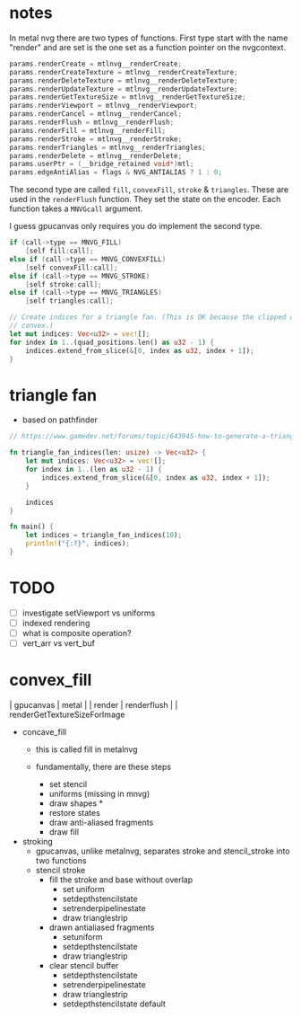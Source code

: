 # notes

In metal nvg there are two types of functions.
First type start with the name "render"
and are set is the one set as a function pointer on the nvgcontext.

```c++
params.renderCreate = mtlnvg__renderCreate;
params.renderCreateTexture = mtlnvg__renderCreateTexture;
params.renderDeleteTexture = mtlnvg__renderDeleteTexture;
params.renderUpdateTexture = mtlnvg__renderUpdateTexture;
params.renderGetTextureSize = mtlnvg__renderGetTextureSize;
params.renderViewport = mtlnvg__renderViewport;
params.renderCancel = mtlnvg__renderCancel;
params.renderFlush = mtlnvg__renderFlush;
params.renderFill = mtlnvg__renderFill;
params.renderStroke = mtlnvg__renderStroke;
params.renderTriangles = mtlnvg__renderTriangles;
params.renderDelete = mtlnvg__renderDelete;
params.userPtr = (__bridge_retained void*)mtl;
params.edgeAntiAlias = flags & NVG_ANTIALIAS ? 1 : 0;
```

The second type are called `fill`, `convexFill`, `stroke` & `triangles`.
These are used in the `renderFlush` function. They set the state on the encoder.
Each function takes a `MNVGcall` argument.

I guess gpucanvas only requires you do implement the second type.

```c++
if (call->type == MNVG_FILL)
    [self fill:call];
else if (call->type == MNVG_CONVEXFILL)
    [self convexFill:call];
else if (call->type == MNVG_STROKE)
    [self stroke:call];
else if (call->type == MNVG_TRIANGLES)
    [self triangles:call];
```

```rust
// Create indices for a triangle fan. (This is OK because the clipped quad should always be
// convex.)
let mut indices: Vec<u32> = vec![];
for index in 1..(quad_positions.len() as u32 - 1) {
    indices.extend_from_slice(&[0, index as u32, index + 1]);
}
```

# triangle fan
* based on pathfinder
```rust
// https://www.gamedev.net/forums/topic/643945-how-to-generate-a-triangle-fan-index-list-for-a-circle-shape/

fn triangle_fan_indices(len: usize) -> Vec<u32> {
	let mut indices: Vec<u32> = vec![];
	for index in 1..(len as u32 - 1) {
		indices.extend_from_slice(&[0, index as u32, index + 1]);
	}

	indices
}

fn main() {
	let indices = triangle_fan_indices(10);
	println!("{:?}", indices);
}
```

# TODO
* [ ] investigate setViewport vs uniforms
* [ ] indexed rendering
* [ ] what is composite operation?
* [ ] vert_arr vs vert_buf

# convex_fill



| gpucanvas     | metal  |
| render         | renderflush |
                | renderGetTextureSizeForImage

* concave_fill
    * this is called fill in metalnvg

    * fundamentally, there are these steps
        * set stencil
        * uniforms (missing in mnvg)
        * draw shapes
            *
        * restore states
        * draw anti-aliased fragments
        * draw fill
* stroking
    * gpucanvas, unlike metalnvg, separates stroke and stencil_stroke into two functions
    * stencil stroke
        * fill the stroke and base without overlap
            * set uniform
            * setdepthstencilstate
            * setrenderpipelinestate
            * draw trianglestrip
        * drawn antialiased fragments
            * setuniform
            * setdepthstencilstate
            * draw trianglestrip
        * clear stencil buffer
            * setdepthstencilstate
            * setrenderpipelinestate
            * draw trianglestrip
            * setdepthstencilstate default